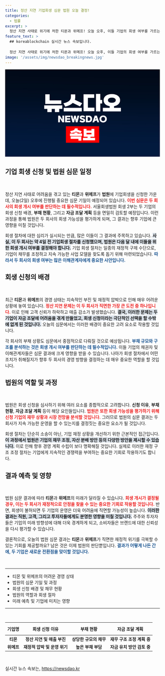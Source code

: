 ```yaml
---
title: 정산 지연 기업회생 심문 법원 오늘 결정!
categories:
  - 법률
excerpt: >
  정산 지연 사태로 위기에 처한 티몬과 위메프! 오늘 오후, 이들 기업의 회생 여부를 가르는 법원 심문이 진행됩니다. 과연 두 회사는 기사회생할 수 있을까요?
feature_text: >
  ## koreablockchain 실시간 뉴스 속보입니다.

  정산 지연 사태로 위기에 처한 티몬과 위메프! 오늘 오후, 이들 기업의 회생 여부를 가르는 법원 심문이 진행됩니다. 과연 두 회사는 기사회생할 수 있을까요?
image: '/assets/img/newsdao_breakingnews.jpg'
---
```


<p><img src="/assets/img/newsdao_breakingnews.jpg" alt="koreablockchain 속보" /></p>

<h2 data-ke-size="size26">기업 회생 신청 및 법원 심문 일정</h2>

<p data-ke-size="size16">&nbsp;</p>

<p data-ke-size="size16">정산 지연 사태로 어려움을 겪고 있는 <b>티몬</b>과 <b>위메프</b>가 <b>법원</b>에 기업회생을 신청한 가운데, 오늘(2일) 오후에 진행될 중요한 심문 기일이 예정되어 있습니다. <b><span style="color: #ee2323;">이번 심문은 두 회사의 회생 개시 여부를 판단하는 데 필수적입니다.</span></b> 서울회생법원 회생 2부는 두 기업의 회생 신청 배경, <b>부채 현황</b>, 그리고 <b>자금 조달 계획</b> 등을 면밀히 검토할 예정입니다. 이런 과정을 통해 법원은 두 회사의 회생 가능성을 평가하게 되며, 그 결과는 향후 기업에 큰 영향을 미칠 것입니다.</p>

<p data-ke-size="size16">회생 절차에 대한 심리가 실시되는 만큼, 많은 이들이 그 결과에 주목하고 있습니다. <b><span style="background-color: #21538527;">사실, 이 두 회사는 약 4일 전 기업회생 절차를 신청했으며, 법원은 다음 달 내에 이들을 위한 회생 개시 여부를 결정해야 합니다.</span></b> 기업 회생 절차는 일종의 재정적 구제 수단으로, 기업이 채무를 조정하고 지속 가능한 사업 모델을 찾도록 돕기 위해 마련되었습니다. <b><span style="color: #1a5490;">따라서 두 회사의 회생 여부는 많은 이해관계자에게 중요한 사안입니다.</span></b></p>

<h2 data-ke-size="size26">회생 신청의 배경</h2>

<p data-ke-size="size16">&nbsp;</p>

<p data-ke-size="size16">최근 <b>티몬</b>과 <b>위메프</b>의 경영 상태는 지속적인 부진 및 재정적 압박으로 인해 매우 어려운 상황에 놓여 있습니다. <b><span style="color: #ee2323;">정산 지연 문제는 이 두 회사가 직면한 가장 큰 도전 중 하나입니다.</span></b> 이로 인해 고객 신뢰가 하락하고 매출 감소가 발생했습니다. <b><span style="background-color: #21538527;">결국, 이러한 문제는 두 기업이 자금 조달에 어려움을 겪게 만들었고, 회생 신청이라는 극단적인 선택을 할 수밖에 없게 된 것입니다.</span></b> 오늘의 심문에서는 이러한 배경이 중요한 고려 요소로 작용할 것입니다.</p>

<p data-ke-size="size16">각 회사의 부채 상황도 심문에서 중점적으로 다뤄질 것으로 예상됩니다. <b><span style="color: #1a5490;">부채 규모와 구조를 분석하는 것은 회생 개시 여부를 판단하는 데 필수적입니다.</span></b> 이들 기업의 채권자 및 이해관계자들은 심문 결과에 크게 영향을 받을 수 있습니다. 나아가 회생 절차에서 어떤 조치가 취해질지가 향후 두 회사의 경영 방향을 결정하는 데 매우 중요한 역할을 할 것입니다.</p>

<h2 data-ke-size="size26">법원의 역할 및 과정</h2>

<p data-ke-size="size16">&nbsp;</p>

<p data-ke-size="size16">법원은 회생 신청을 심사하기 위해 여러 요소를 종합적으로 고려합니다. <b>신청 이유</b>, <b>부채 현황</b>, <b>자금 조달 계획</b> 등이 해당 요인들입니다. <b><span style="color: #ee2323;">법원은 또한 회생 가능성을 평가하기 위해 신청 기업의 재무 상황과 시장 전망을 분석할 것입니다.</span></b> 그러므로 법원의 심문 결과는 두 회사가 지속 가능한 운영을 할 수 있는지를 결정짓는 중요한 요소가 될 것입니다.</p>

<p data-ke-size="size16">회생 절차는 단순히 소송이 아닌, 기업 재정 상황을 개선하기 위한 근본적인 접근입니다. <b><span style="background-color: #21538527;">이 과정에서 법원은 기업의 채무 조정, 자산 분배 방안 등의 다양한 방안을 제시할 수 있습니다.</span></b> 이로 인해 향후 경영 계획 수립이 보다 명확해질 것입니다. 실제로 이러한 재정 구조 조정 절차는 기업에게 지속적인 경쟁력을 부여하는 중요한 기회로 작용하기도 합니다.</p>

<h2 data-ke-size="size26">결과 예측 및 영향</h2>

<p data-ke-size="size16">&nbsp;</p>

<p data-ke-size="size16">법원 심문 결과에 따라 <b>티몬</b>과 <b>위메프</b>의 미래가 달라질 수 있습니다. <b><span style="color: #ee2323;">회생 개시가 결정될 경우, 이는 두 회사가 재정적으로 안정을 찾을 수 있는 중요한 기회로 작용할 것입니다.</span></b> 반면, 회생이 불허되면 두 기업의 운영은 더욱 어려움에 직면할 가능성이 높습니다. <b><span style="background-color: #21538527;">이러한 결과는 직원, 고객, 그리고 투자자들에게도 분명한 영향을 미칠 것입니다.</span></b> 주주와 투자자들은 기업의 미래 방향성에 대해 더욱 경계하게 되고, 소비자들은 브랜드에 대한 신뢰성을 다시 평가할 수 있습니다.</p>

<p data-ke-size="size16">결론적으로, 오늘의 법원 심문 결과는 <b>티몬</b>과 <b>위메프</b>가 직면한 재정적 위기를 극복할 수 있는 기회를 제공할까요? 남은 것은 이제 법원의 판단뿐입니다. <b><span style="color: #1a5490;">결과가 어떻게 나든 간에, 두 기업은 새로운 전환점을 맞이할 것입니다.</span></b></p>

<p data-ke-size="size16">&nbsp;</p> 

<hr>

<ul>
  <li>티몬 및 위메프의 어려운 경영 상태</li>
  <li>법원의 심문 기일 및 과정</li>
  <li>회생 신청 배경 및 채무 현황</li>
  <li>법원의 역할과 회생 절차</li>
  <li>미래 예측 및 기업에 미치는 영향</li>
</ul>

<hr>

<p data-ke-size="size16">&nbsp;</p>

<table style="width: 100%;">
  <thead>
    <tr>
      <th style="text-align: center; height: 33px;">기업명</th>
      <th style="text-align: center; height: 33px;">회생 신청 이유</th>
      <th style="text-align: center; height: 33px;">부채 현황</th>
      <th style="text-align: center; height: 33px;">자금 조달 계획</th>
    </tr>
  </thead>
  <tbody>
    <tr>
      <td style="text-align: center; height: 17px;"><b>티몬</b></td>
      <td style="text-align: center; height: 17px;"><b>정산 지연 및 매출 부진</b></td>
      <td style="text-align: center; height: 17px;"><b>상당한 규모의 채무</b></td>
      <td style="text-align: center; height: 17px;"><b>재무 구조 조정 계획 중</b></td>
    </tr>
    <tr>
      <td style="text-align: center; height: 17px;"><b>위메프</b></td>
      <td style="text-align: center; height: 17px;"><b>재정적 압박 및 운영 위기</b></td>
      <td style="text-align: center; height: 17px;"><b>높은 부채 부담</b></td>
      <td style="text-align: center; height: 17px;"><b>자금 유치 방안 검토 중</b></td>
    </tr>
  </tbody>
</table>

<p data-ke-size="size16">&nbsp;</p>
실시간 뉴스 속보는, <a href="https://newsdao.kr" rel="dofollow">https://newsdao.kr</a>


